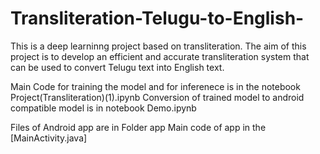 # Transliteration-Telugu-to-English-
This is a deep learninng project based on transliteration. The aim of this project is to develop an efficient and accurate transliteration system that can be used to convert Telugu text into English text.

Main Code for training the model and for inferenece is in the notebook Project(Transliteration)(1).ipynb
Conversion of trained model to android compatible model is in notebook Demo.ipynb

Files of Android app are in Folder app
Main code of app in the [MainActivity.java]

